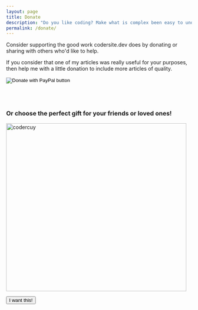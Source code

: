 ```yaml
---
layout: page
title: Donate
description: "Do you like coding? Make what is complex been easy to understand by learning the fundamentals of computer science and software design"
permalink: /donate/
---
```


Consider supporting the good work codersite.dev does by donating or sharing with others who'd like to help.

If you consider that one of my articles was really useful for your purposes, then help me with a little donation to include more articles of quality.

<form action="https://www.paypal.com/donate" method="post" target="_top">
<input type="hidden" name="hosted_button_id" value="UF4T364RTPPMJ" />
<input type="image" src="https://www.paypalobjects.com/en_US/GB/i/btn/btn_donateCC_LG.gif" border="0" name="submit" title="PayPal - The safer, easier way to pay online!" alt="Donate with PayPal button" />
<img alt="pixel" title="pixel paypal" border="0" src="https://www.paypal.com/en_GB/i/scr/pixel.gif" width="1" height="1" />
</form>

<br />
<br />

### Or choose the perfect gift for your friends or loved ones!

<a href="https://codercuy.creator-spring.com/" target="_blank"><img class="card-img-top" width="489" height="456" alt="codercuy" border="0" src="../assets/images/codercuy.jpg" ></a>

<div class="center">
  <a target="_blank" href="https://codercuy.creator-spring.com/"><button type="button" class="btn btn-info">I want this!</button></a>
</div> 
				